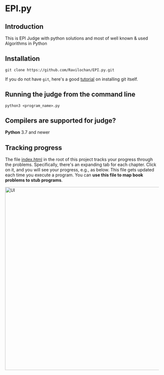 # EPI.py

## Introduction

This is EPI Judge with python solutions and most of well known & used Algorithms in Python

## Installation

    git clone https://github.com/Ravilochan/EPI.py.git

If you do not have `git`, here's a good [tutorial](https://www.atlassian.com/git/tutorials/install-git) on installing git itself.

## Running the judge from the command line

    python3 <program_name>.py

## Compilers are supported for judge?

**Python** 3.7 and newer

## Tracking progress

The file [index.html](https://github.com/Ravilochan/EPI.py/blob/master/index.html) in the root of this project tracks your progress through the problems. Specifically, there's an expanding tab for each chapter. Click on it, and you will see your progress, e.g., as below. This file gets updated each time you execute a program. You can **use this file to map book problems to stub programs**.

<img src="https://i.imgur.com/xjf7Z32.png" width="600px" alt="UI"></img>
